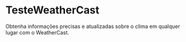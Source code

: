 # TesteWeatherCast
Obtenha informações precisas e atualizadas sobre o clima em qualquer lugar com o WeatherCast.
